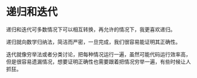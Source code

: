 递归和迭代
========

递归和迭代可多数情况下可以相互转换，再允许的情况下，我更喜欢递归。

递归就向数学归纳法，简洁而严密，一旦完成，我们很容易能证明其正确性。

迭代就像穷举法或者分类讨论，把每种情况运行一遍，虽然可能代码运行效率高，但是很容易遗漏情况，想要证明正确性也需要跟着把情况穷举一遍，有些时候让人抓狂。